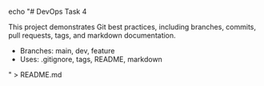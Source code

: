 echo "# DevOps Task 4

This project demonstrates Git best practices, including branches, commits, pull requests, tags, and markdown documentation.

- Branches: main, dev, feature
- Uses: .gitignore, tags, README, markdown

" > README.md
